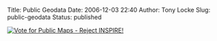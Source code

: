 Title: Public Geodata
Date: 2006-12-03 22:40
Author: Tony Locke
Slug: public-geodata
Status: published

[![Vote for Public Maps - Reject INSPIRE!](http://publicgeodata.org/files/Banners/attachments/banner2.png)](http://rejectinspire.publicgeodata.org)
